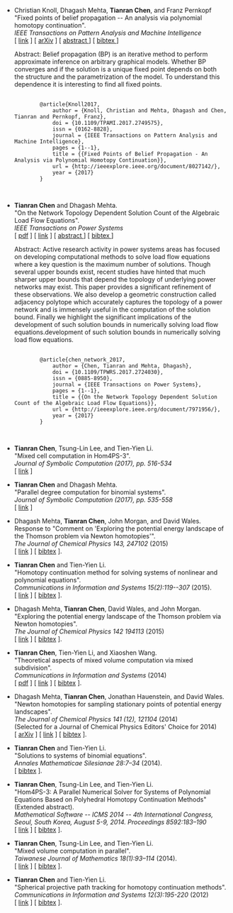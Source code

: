 -   Christian Knoll, Dhagash Mehta, **Tianran Chen**, and Franz Pernkopf  
    "Fixed points of belief propagation -- An analysis via polynomial homotopy continuation".  
    *IEEE Transactions on Pattern Analysis and Machine Intelligence*  
    [ [link](https://doi.org/10.1109/TPAMI.2017.2749575) ]
    [ [arXiv](https://arxiv.org/abs/1605.06451) ]
    [
        <a data-toggle="collapse"
        href="#abs-belief"
        aria-expanded="false"
        aria-controls="abs-belief">
            abstract
        </a>
    ]
    [
        <a data-toggle="collapse"
        href="#bib-belief"
        aria-expanded="false"
        aria-controls="bib-belief">
            bibtex
        </a>
    ]
    <div class="collapse" id="abs-belief">
        <div class="card card-body">
            Abstract: Belief propagation (BP) is an iterative method to perform approximate inference on arbitrary graphical models. Whether BP converges and if the solution is a unique fixed point depends on both the structure and the parametrization of the model. To understand this dependence it is interesting to find all fixed points.
        </div>
    </div>

    <div class="collapse" id="bib-belief">
        <div class="card card-body">
            <pre>
            <code>
            @article{Knoll2017,
                author = {Knoll, Christian and Mehta, Dhagash and Chen, Tianran and Pernkopf, Franz},
                doi = {10.1109/TPAMI.2017.2749575},
                issn = {0162-8828},
                journal = {IEEE Transactions on Pattern Analysis and Machine Intelligence},
                pages = {1--1},
                title = {{Fixed Points of Belief Propagation - An Analysis via Polynomial Homotopy Continuation}},
                url = {http://ieeexplore.ieee.org/document/8027142/},
                year = {2017}
            }
            </code>
            </pre>
        </div>
    </div>


-   **Tianran Chen** and Dhagash Mehta.  
    "On the Network Topology Dependent Solution Count of the Algebraic Load Flow Equations".  
    *IEEE Transactions on Power Systems*  
    [ [pdf](research/papers/powerflow-bkk.pdf) ]
    [ [link](https://doi.org/10.1109/TPWRS.2017.2724030) ]
    [
        <a data-toggle="collapse"
        href="#abs-powerflow"
        aria-expanded="false"
        aria-controls="abs-powerflow">
            abstract
        </a>
    ]
    [
        <a data-toggle="collapse"
        href="#bib-powerflow"
        aria-expanded="false"
        aria-controls="bib-powerflow">
            bibtex
        </a>
    ]

    <div class="collapse" id="abs-powerflow">
      <div class="card card-body">
          Abstract: Active research activity in power systems areas has focused on developing computational methods to solve load flow equations where a key question is the maximum number of solutions. Though several upper bounds exist, recent studies have hinted that much sharper upper bounds that depend the topology of underlying power networks may exist. This paper provides a significant refinement of these observations. We also develop a geometric construction called adjacency polytope which accurately captures the topology of a power network and is immensely useful in the computation of the solution bound. Finally we highlight the significant implications of the development of such solution bounds in numerically solving load flow equations.development of such solution bounds in numerically solving load flow equations.
      </div>
    </div>

    <div class="collapse" id="bib-powerflow">
        <div class="card card-body">
            <pre>
            <code>
            @article{chen_network_2017,
                author = {Chen, Tianran and Mehta, Dhagash},
                doi = {10.1109/TPWRS.2017.2724030},
                issn = {0885-8950},
                journal = {IEEE Transactions on Power Systems},
                pages = {1--1},
                title = {{On the Network Topology Dependent Solution Count of the Algebraic Load Flow Equations}},
                url = {http://ieeexplore.ieee.org/document/7971956/},
                year = {2017}
            }
            </code>
            </pre>
        </div>
    </div>

-   **Tianran Chen**, Tsung-Lin Lee, and Tien-Yien Li.  
    "Mixed cell computation in Hom4PS-3".  
    *Journal of Symbolic Computation (2017), pp. 516-534*  
    [ [link](http://dx.doi.org/10.1016/j.jsc.2016.07.017) ]

-   **Tianran Chen** and Dhagash Mehta.  
    "Parallel degree computation for binomial systems".  
    *Journal of Symbolic Computation (2017), pp. 535-558*  
    [ [link](http://dx.doi.org/10.1016/j.jsc.2016.07.018) ]

-   Dhagash Mehta, **Tianran Chen**, John Morgan, and David Wales.  
    Response to "Comment on 'Exploring the potential energy landscape
    of the Thomson problem via Newton homotopies'".  
    *The Journal of Chemical Physics 143, 247102* (2015)  
    [ [link](http://dx.doi.org/10.1063/1.4939011) ]
    [ [bibtex](research/papers/mehta_response_2015.bib) ].

-   **Tianran Chen** and Tien-Yien Li.  
    "Homotopy continuation method for solving systems of
    nonlinear and polynomial equations".  
    *Communications in Information and Systems 15(2):119--307* (2015).  
    [ [link](http://dx.doi.org/10.4310/CIS.2015.v15.n2.a1) ]
    [ [bibtex](research/papers/chen_homotopy_2015.bib) ].

-   Dhagash Mehta, **Tianran Chen**, David Wales, and John Morgan.  
    "Exploring the potential energy landscape of the Thomson problem via Newton homotopies".  
    *The Journal of Chemical Physics 142 194113* (2015)  
    [ [link](http://dx.doi.org/10.1063/1.4921163) ]
    [ [bibtex](research/papers/mehta_exploring_2015.bib) ].

-   **Tianran Chen**, Tien-Yien Li, and Xiaoshen Wang.  
    "Theoretical aspects of mixed volume computation via mixed subdivision".  
    *Communications in Information and Systems* (2014)  
    [ [pdf](research/papers/mvol.pdf) ]
    [ [link](http://dx.doi.org/10.4310/CIS.2014.v14.n4.a1) ]
    [ [bibtex](research/papers/chen_theoretical_2014.bib) ].

-   Dhagash Mehta, **Tianran Chen**, Jonathan Hauenstein, and David Wales.  
    "Newton homotopies for sampling stationary points of potential energy landscapes".  
    *The Journal of Chemical Physics 141 (12), 121104* (2014)  
    (Selected for a Journal of Chemical Physics Editors' Choice for 2014)  
    [ [arXiv](http://arxiv.org/abs/1412.3810) ]
    [ [link](http://dx.doi.org/10.1063/1.4896657) ]
    [ [bibtex](research/papers/mehta_newton_2014.bib) ].

-   **Tianran Chen** and Tien-Yien Li.  
    "Solutions to systems of binomial equations".  
    *Annales Mathematicae Silesianae 28:7–34* (2014).  
    [ [bibtex](research/papers/chen_solutions_2014.bib) ].

-   **Tianran Chen**, Tsung-Lin Lee, and Tien-Yien Li.  
    "Hom4PS-3: A Parallel Numerical Solver for Systems of Polynomial Equations Based on Polyhedral Homotopy Continuation Methods" (Extended abstract).  
    *Mathematical Software -- ICMS 2014 -- 4th International Congress, Seoul, South Korea, August 5-9, 2014. Proceedings 8592:183–190*  
    [ [link](http://dx.doi.org/10.1007/978-3-662-44199-2_30) ]
    [ [bibtex](research/papers/chen_hom4ps3_2014.bib) ].

-   **Tianran Chen**, Tsung-Lin Lee, and Tien-Yien Li.  
    "Mixed volume computation in parallel".  
    *Taiwanese Journal of Mathematics 18(1):93–114* (2014).  
    [ [link](http://dx.doi.org/10.11650/tjm.18.2014.3276) ]
    [ [bibtex](research/papers/chen_mixed_2014.bib) ].

-   **Tianran Chen** and Tien-Yien Li.  
    "Spherical projective path tracking for homotopy continuation methods".  
    *Communications in Information and Systems 12(3):195-220* (2012)  
    [ [link](http://dx.doi.org/10.4310/CIS.2012.v12.n3.a2) ]
    [ [bibtex](research/papers/chen_spherical_2014.bib) ].
